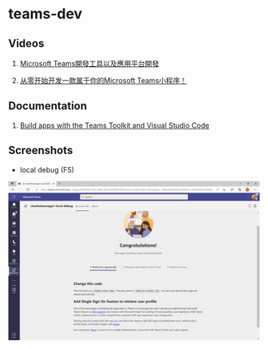 # teams-dev

## Videos

1. [Microsoft Teams開發工具以及應用平台開發](https://www.youtube.com/watch?v=l2vu8h08vcw)

2. [从零开始开发一款属于你的Microsoft Teams小程序！](https://www.youtube.com/watch?v=KdzVSnFkJjE)

## Documentation

1. [Build apps with the Teams Toolkit and Visual Studio Code](https://docs.microsoft.com/en-us/microsoftteams/platform/toolkit/visual-studio-code-overview)

## Screenshots

- local debug (F5)

![Local Debug](charlesteamapp1_localdebug.png)